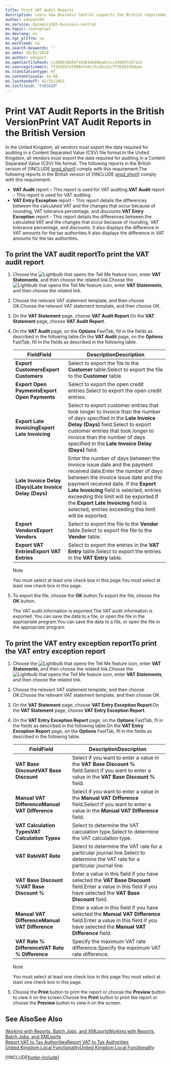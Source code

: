 ```yaml
---
title: Print VAT Audit Reports
description: Learn how Business Central supports the British requirements for VAT audits.
author: edupont04
ms.service: dynamics365-business-central
ms.topic: conceptual
ms.devlang: na
ms.tgt_pltfrm: na
ms.workload: na
ms.search.keywords: ''
ms.date: 10/01/2020
ms.author: edupont
ms.openlocfilehash: ccd98b18b59f101634e68ba0cccc34d407c971e2
ms.sourcegitcommit: ff2b55b7e790447e0c1fcd5c2ec7f7610338ebaa
ms.translationtype: HT
ms.contentlocale: en-GB
ms.lasthandoff: 02/15/2021
ms.locfileid: "5383420"
---
```

# <a name="print-vat-audit-reports-in-the-british-version"></a><span data-ttu-id="8be49-103">Print VAT Audit Reports in the British Version</span><span class="sxs-lookup"><span data-stu-id="8be49-103">Print VAT Audit Reports in the British Version</span></span>

<span data-ttu-id="8be49-104">In the United Kingdom, all vendors must export the data required for auditing in a Content Separated Value (CSV) file format.</span><span class="sxs-lookup"><span data-stu-id="8be49-104">In the United Kingdom, all vendors must export the data required for auditing in a Content Separated Value (CSV) file format.</span></span> <span data-ttu-id="8be49-105">The following reports in the British version of [!INCLUDE [prod_short](../../includes/prod_short.md)] comply with this requirement:</span><span class="sxs-lookup"><span data-stu-id="8be49-105">The following reports in the British version of [!INCLUDE [prod_short](../../includes/prod_short.md)] comply with this requirement:</span></span>  

- <span data-ttu-id="8be49-106">**VAT Audit**  report – This report is used for VAT auditing.</span><span class="sxs-lookup"><span data-stu-id="8be49-106">**VAT Audit**  report – This report is used for VAT auditing.</span></span>  
- <span data-ttu-id="8be49-107">**VAT Entry Exception** report - This report details the differences between the calculated VAT and the changes that occur because of rounding, VAT tolerance percentage, and discounts.</span><span class="sxs-lookup"><span data-stu-id="8be49-107">**VAT Entry Exception** report - This report details the differences between the calculated VAT and the changes that occur because of rounding, VAT tolerance percentage, and discounts.</span></span> <span data-ttu-id="8be49-108">It also displays the difference in VAT amounts for the tax authorities.</span><span class="sxs-lookup"><span data-stu-id="8be49-108">It also displays the difference in VAT amounts for the tax authorities.</span></span>  

## <a name="to-print-the-vat-audit-report"></a><span data-ttu-id="8be49-109">To print the VAT audit report</span><span class="sxs-lookup"><span data-stu-id="8be49-109">To print the VAT audit report</span></span>  

1. <span data-ttu-id="8be49-110">Choose the ![Lightbulb that opens the Tell Me feature](../../media/ui-search/search_small.png "Tell me what you want to do") icon, enter **VAT Statements**, and then choose the related link.</span><span class="sxs-lookup"><span data-stu-id="8be49-110">Choose the ![Lightbulb that opens the Tell Me feature](../../media/ui-search/search_small.png "Tell me what you want to do") icon, enter **VAT Statements**, and then choose the related link.</span></span>  
2. <span data-ttu-id="8be49-111">Choose the relevant VAT statement template, and then choose OK.</span><span class="sxs-lookup"><span data-stu-id="8be49-111">Choose the relevant VAT statement template, and then choose OK.</span></span>
3. <span data-ttu-id="8be49-112">On the **VAT Statement** page, choose **VAT Audit Report**.</span><span class="sxs-lookup"><span data-stu-id="8be49-112">On the **VAT Statement** page, choose **VAT Audit Report**.</span></span>
4. <span data-ttu-id="8be49-113">On the **VAT Audit** page, on the **Options** FastTab, fill in the fields as described in the following table.</span><span class="sxs-lookup"><span data-stu-id="8be49-113">On the **VAT Audit** page, on the **Options** FastTab, fill in the fields as described in the following table.</span></span>  

    |<span data-ttu-id="8be49-114">Field</span><span class="sxs-lookup"><span data-stu-id="8be49-114">Field</span></span>|<span data-ttu-id="8be49-115">Description</span><span class="sxs-lookup"><span data-stu-id="8be49-115">Description</span></span>|  
    |-----|-----------|  
    |<span data-ttu-id="8be49-116">**Export Customers**</span><span class="sxs-lookup"><span data-stu-id="8be49-116">**Export Customers**</span></span>|<span data-ttu-id="8be49-117">Select to export the file to the **Customer** table.</span><span class="sxs-lookup"><span data-stu-id="8be49-117">Select to export the file to the **Customer** table.</span></span>|  
    |<span data-ttu-id="8be49-118">**Export Open Payments**</span><span class="sxs-lookup"><span data-stu-id="8be49-118">**Export Open Payments**</span></span>|<span data-ttu-id="8be49-119">Select to export the open credit entries.</span><span class="sxs-lookup"><span data-stu-id="8be49-119">Select to export the open credit entries.</span></span>|  
    |<span data-ttu-id="8be49-120">**Export Late Invoicing**</span><span class="sxs-lookup"><span data-stu-id="8be49-120">**Export Late Invoicing**</span></span>|<span data-ttu-id="8be49-121">Select to export customer entries that took longer to invoice than the number of days specified in the **Late Invoice Delay (Days)** field.</span><span class="sxs-lookup"><span data-stu-id="8be49-121">Select to export customer entries that took longer to invoice than the number of days specified in the **Late Invoice Delay (Days)** field.</span></span>|  
    |<span data-ttu-id="8be49-122">**Late Invoice Delay (Days)**</span><span class="sxs-lookup"><span data-stu-id="8be49-122">**Late Invoice Delay (Days)**</span></span>|<span data-ttu-id="8be49-123">Enter the number of days between the invoice issue date and the payment received date.</span><span class="sxs-lookup"><span data-stu-id="8be49-123">Enter the number of days between the invoice issue date and the payment received date.</span></span> <span data-ttu-id="8be49-124">If the **Export Late Invoicing** field is selected, entries exceeding this limit will be exported.</span><span class="sxs-lookup"><span data-stu-id="8be49-124">If the **Export Late Invoicing** field is selected, entries exceeding this limit will be exported.</span></span>|  
    |<span data-ttu-id="8be49-125">**Export Vendors**</span><span class="sxs-lookup"><span data-stu-id="8be49-125">**Export Vendors**</span></span>|<span data-ttu-id="8be49-126">Select to export the file to the **Vendor** table.</span><span class="sxs-lookup"><span data-stu-id="8be49-126">Select to export the file to the **Vendor** table.</span></span>|  
    |<span data-ttu-id="8be49-127">**Export VAT Entries**</span><span class="sxs-lookup"><span data-stu-id="8be49-127">**Export VAT Entries**</span></span>|<span data-ttu-id="8be49-128">Select to export the entries in the **VAT Entry** table.</span><span class="sxs-lookup"><span data-stu-id="8be49-128">Select to export the entries in the **VAT Entry** table.</span></span>|  

    > [!NOTE]  
    >  <span data-ttu-id="8be49-129">You must select at least one check box in this page.</span><span class="sxs-lookup"><span data-stu-id="8be49-129">You must select at least one check box in this page.</span></span>  

5. <span data-ttu-id="8be49-130">To export the file, choose the **OK** button.</span><span class="sxs-lookup"><span data-stu-id="8be49-130">To export the file, choose the **OK** button.</span></span>  

    <span data-ttu-id="8be49-131">The VAT audit information is exported.</span><span class="sxs-lookup"><span data-stu-id="8be49-131">The VAT audit information is exported.</span></span> <span data-ttu-id="8be49-132">You can save the data to a file, or open the file in the appropriate program.</span><span class="sxs-lookup"><span data-stu-id="8be49-132">You can save the data to a file, or open the file in the appropriate program.</span></span>  

## <a name="to-print-the-vat-entry-exception-report"></a><span data-ttu-id="8be49-133">To print the VAT entry exception report</span><span class="sxs-lookup"><span data-stu-id="8be49-133">To print the VAT entry exception report</span></span>  

1. <span data-ttu-id="8be49-134">Choose the ![Lightbulb that opens the Tell Me feature](../../media/ui-search/search_small.png "Tell me what you want to do") icon, enter **VAT Statements**, and then choose the related link.</span><span class="sxs-lookup"><span data-stu-id="8be49-134">Choose the ![Lightbulb that opens the Tell Me feature](../../media/ui-search/search_small.png "Tell me what you want to do") icon, enter **VAT Statements**, and then choose the related link.</span></span>  
2. <span data-ttu-id="8be49-135">Choose the relevant VAT statement template, and then choose OK.</span><span class="sxs-lookup"><span data-stu-id="8be49-135">Choose the relevant VAT statement template, and then choose OK.</span></span>
3. <span data-ttu-id="8be49-136">On the **VAT Statement** page, choose **VAT Entry Exception Report**.</span><span class="sxs-lookup"><span data-stu-id="8be49-136">On the **VAT Statement** page, choose **VAT Entry Exception Report**.</span></span>  
4. <span data-ttu-id="8be49-137">On the **VAT Entry Exception Report** page, on the **Options** FastTab, fll in the fields as described in the following table.</span><span class="sxs-lookup"><span data-stu-id="8be49-137">On the **VAT Entry Exception Report** page, on the **Options** FastTab, fll in the fields as described in the following table.</span></span>  

    |<span data-ttu-id="8be49-138">Field</span><span class="sxs-lookup"><span data-stu-id="8be49-138">Field</span></span>|<span data-ttu-id="8be49-139">Description</span><span class="sxs-lookup"><span data-stu-id="8be49-139">Description</span></span>|  
    |---------------------------------|---------------------------------------|  
    |<span data-ttu-id="8be49-140">**VAT Base Discount**</span><span class="sxs-lookup"><span data-stu-id="8be49-140">**VAT Base Discount**</span></span>|<span data-ttu-id="8be49-141">Select if you want to enter a value in the **VAT Base Discount %** field.</span><span class="sxs-lookup"><span data-stu-id="8be49-141">Select if you want to enter a value in the **VAT Base Discount %** field.</span></span>|  
    |<span data-ttu-id="8be49-142">**Manual VAT Difference**</span><span class="sxs-lookup"><span data-stu-id="8be49-142">**Manual VAT Difference**</span></span>|<span data-ttu-id="8be49-143">Select if you want to enter a value in the **Manual VAT Difference** field.</span><span class="sxs-lookup"><span data-stu-id="8be49-143">Select if you want to enter a value in the **Manual VAT Difference** field.</span></span>|  
    |<span data-ttu-id="8be49-144">**VAT Calculation Types**</span><span class="sxs-lookup"><span data-stu-id="8be49-144">**VAT Calculation Types**</span></span>|<span data-ttu-id="8be49-145">Select to determine the VAT calculation type.</span><span class="sxs-lookup"><span data-stu-id="8be49-145">Select to determine the VAT calculation type.</span></span>|  
    |<span data-ttu-id="8be49-146">**VAT Rate**</span><span class="sxs-lookup"><span data-stu-id="8be49-146">**VAT Rate**</span></span>|<span data-ttu-id="8be49-147">Select to determine the VAT rate for a particular journal line.</span><span class="sxs-lookup"><span data-stu-id="8be49-147">Select to determine the VAT rate for a particular journal line.</span></span>|  
    |<span data-ttu-id="8be49-148">**VAT Base Discount %**</span><span class="sxs-lookup"><span data-stu-id="8be49-148">**VAT Base Discount %**</span></span>|<span data-ttu-id="8be49-149">Enter a value in this field if you have selected the **VAT Base Discount** field.</span><span class="sxs-lookup"><span data-stu-id="8be49-149">Enter a value in this field if you have selected the **VAT Base Discount** field.</span></span>|  
    |<span data-ttu-id="8be49-150">**Manual VAT Difference**</span><span class="sxs-lookup"><span data-stu-id="8be49-150">**Manual VAT Difference**</span></span>|<span data-ttu-id="8be49-151">Enter a value in this field if you have selected the **Manual VAT Difference** field.</span><span class="sxs-lookup"><span data-stu-id="8be49-151">Enter a value in this field if you have selected the **Manual VAT Difference** field.</span></span>|  
    |<span data-ttu-id="8be49-152">**VAT Rate % Difference**</span><span class="sxs-lookup"><span data-stu-id="8be49-152">**VAT Rate % Difference**</span></span>|<span data-ttu-id="8be49-153">Specify the maximum VAT rate difference.</span><span class="sxs-lookup"><span data-stu-id="8be49-153">Specify the maximum VAT rate difference.</span></span>|  

    > [!NOTE]  
    >  <span data-ttu-id="8be49-154">You must select at least one check box in this page.</span><span class="sxs-lookup"><span data-stu-id="8be49-154">You must select at least one check box in this page.</span></span>  

5. <span data-ttu-id="8be49-155">Choose the **Print** button to print the report or choose the **Preview** button to view it on the screen.</span><span class="sxs-lookup"><span data-stu-id="8be49-155">Choose the **Print** button to print the report or choose the **Preview** button to view it on the screen.</span></span>  

## <a name="see-also"></a><span data-ttu-id="8be49-156">See Also</span><span class="sxs-lookup"><span data-stu-id="8be49-156">See Also</span></span>

[<span data-ttu-id="8be49-157">Working with Reports, Batch Jobs, and XMLports</span><span class="sxs-lookup"><span data-stu-id="8be49-157">Working with Reports, Batch Jobs, and XMLports</span></span>](../../ui-work-report.md)  
[<span data-ttu-id="8be49-158">Report VAT to Tax Authorities</span><span class="sxs-lookup"><span data-stu-id="8be49-158">Report VAT to Tax Authorities</span></span>](../../finance-how-report-vat.md)  
[<span data-ttu-id="8be49-159">United Kingdom Local Functionality</span><span class="sxs-lookup"><span data-stu-id="8be49-159">United Kingdom Local Functionality</span></span>](united-kingdom-local-functionality.md)


[!INCLUDE[footer-include](../../includes/footer-banner.md)]